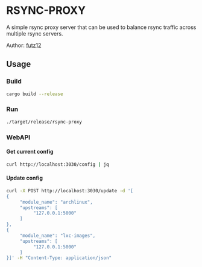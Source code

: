 # RSYNC-PROXY

A simple rsync proxy server that can be used to balance rsync traffic across multiple rsync servers.

Author: [futz12](https://www.github.com/futz12)

## Usage

### Build

```bash
cargo build --release
```

### Run

```bash
./target/release/rsync-proxy
```

### WebAPI

#### Get current config

```bash
curl http://localhost:3030/config | jq
```

#### Update config

```bash
curl -X POST http://localhost:3030/update -d '[
{
     "module_name": "archlinux",
     "upstreams": [
          "127.0.0.1:5000"
     ]
},
{
     "module_name": "lxc-images",
     "upstreams": [
          "127.0.0.1:5000"
     ]
}]' -H "Content-Type: application/json"
```